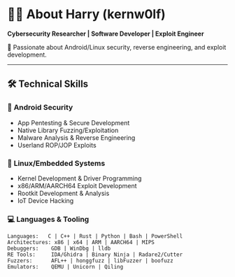 # 👨‍💻 About Harry (kernw0lf)  

**Cybersecurity Researcher | Software Developer | Exploit Engineer**  

🔐 Passionate about Android/Linux security, reverse engineering, and exploit development.  

---

## 🛠️ Technical Skills  

### 📱 **Android Security**  
- App Pentesting & Secure Development  
- Native Library Fuzzing/Exploitation  
- Malware Analysis & Reverse Engineering  
- Userland ROP/JOP Exploits  

### 🐧 **Linux/Embedded Systems**  
- Kernel Development & Driver Programming  
- x86/ARM/AARCH64 Exploit Development  
- Rootkit Development & Analysis  
- IoT Device Hacking  

### 💻 **Languages & Tooling**  
```plaintext
Languages:   C | C++ | Rust | Python | Bash | PowerShell  
Architectures: x86 | x64 | ARM | AARCH64 | MIPS  
Debuggers:    GDB | WinDbg | lldb  
RE Tools:     IDA/Ghidra | Binary Ninja | Radare2/Cutter  
Fuzzers:      AFL++ | honggfuzz | libFuzzer | boofuzz  
Emulators:    QEMU | Unicorn | Qiling 
